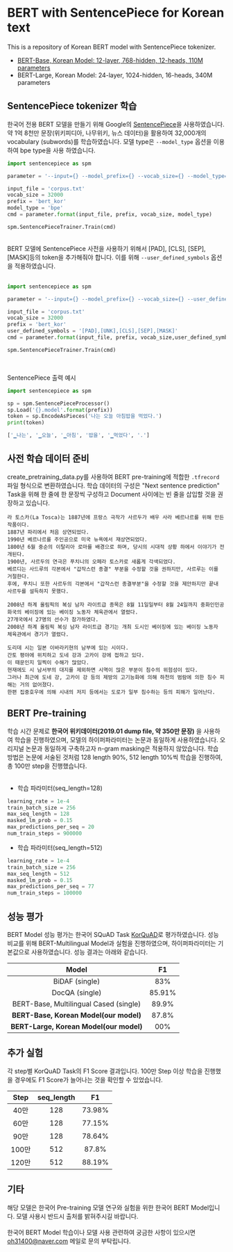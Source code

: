 # BERT with SentencePiece for Korean text
This is a repository of Korean BERT model with SentencePiece tokenizer.

* [BERT-Base, Korean Model: 12-layer, 768-hidden, 12-heads, 110M parameters](https://drive.google.com/drive/folders/1Azwr-RGTlpJt2jbfAymjKde8E-jkhJv6?usp=sharing)
* BERT-Large, Korean Model: 24-layer, 1024-hidden, 16-heads, 340M parameters

## SentencePiece tokenizer 학습
 한국어 전용 BERT 모델을 만들기 위해 Google의 [SentencePiece](https://github.com/google/sentencepiece)을 사용하였습니다. 약 1억 8천만 문장(위키피디아, 나무위키, 뉴스 데이터)을 활용하여 32,000개의 vocabulary (subwords)를 학습하였습니다. 모델 type은 <code>--model_type</code> 옵션을 이용하여 bpe type을 사용 하였습니다. 
 <br>
 
```python
import sentencepiece as spm

parameter = '--input={} --model_prefix={} --vocab_size={} --model_type={}'

input_file = 'corpus.txt'
vocab_size = 32000
prefix = 'bert_kor'
model_type = 'bpe'
cmd = parameter.format(input_file, prefix, vocab_size, model_type)

spm.SentencePieceTrainer.Train(cmd)
```   
<br>
BERT 모델에 SentencePiece 사전을 사용하기 위해서 [PAD], [CLS], [SEP], [MASK]등의 token을 추가해줘야 합니다. 이를 위해 <code>--user_defined_symbols</code> 옵션을 적용하였습니다.
<br>
<br>
 
```python
import sentencepiece as spm

parameter = '--input={} --model_prefix={} --vocab_size={} --user_defined_symbols={}'

input_file = 'corpus.txt'
vocab_size = 32000
prefix = 'bert_kor'
user_defined_symbols = '[PAD],[UNK],[CLS],[SEP],[MASK]'
cmd = parameter.format(input_file, prefix, vocab_size,user_defined_symbols)

spm.SentencePieceTrainer.Train(cmd)
```   
<br>

SentencePiece 출력 예시
```python
import sentencepiece as spm

sp = spm.SentencePieceProcessor()
sp.Load('{}.model'.format(prefix))
token = sp.EncodeAsPieces('나는 오늘 아침밥을 먹었다.')
print(token)

['▁나는', '▁오늘', '▁아침', '밥을', '▁먹었다', '.']
```   
## 사전 학습 데이터 준비  
create_pretraining_data.py를 사용하여 BERT pre-training에 적합한 <code>.tfrecord</code> 파일 형식으로 변환하였습니다. 학습 데이터의 구성은 "Next sentence prediction" Task을 위해 한 줄에 한 문장씩 구성하고 Document 사이에는 빈 줄을 삽입할 것을 권장하고 있습니다.
 
~~~
라 토스카(La Tosca)는 1887년에 프랑스 극작가 사르두가 배우 사라 베르나르를 위해 만든 작품이다.
1887년 파리에서 처음 상연되었다.
1990년 베르나르를 주인공으로 미국 뉴욕에서 재상연되었다.
1800년 6월 중순의 이탈리아 로마를 배경으로 하며, 당시의 시대적 상황 하에서 이야기가 전개된다.
1900년, 사르두의 연극은 푸치니의 오페라 토스카로 새롭게 각색되었다.
베르디는 사드루의 각본에서 "갑작스런 종결" 부분을 수정할 것을 권하지만, 사르루는 이를 거절한다.
후에, 푸치니 또한 사르두의 각본에서 "갑작스런 종결부분"을 수정할 것을 제안하지만 끝내 사르두를 설득하지 못했다.

2008년 하계 올림픽의 복싱 남자 라이트급 종목은 8월 11일일부터 8월 24일까지 중화인민공화국의 베이징에 있는 베이징 노동자 체육관에서 열렸다.
27개국에서 27명의 선수가 참가하였다.
2008년 하계 올림픽 복싱 남자 라이트급 경기는 개최 도시인 베이징에 있는 베이징 노동자 체육관에서 경기가 열렸다.

도리데 시는 일본 이바라키현의 남부에 있는 시이다.
간토 평야에 위치하고 도네 강과 고카이 강에 접하고 있다.
이 때문인지 일찍이 수해가 많았다.
현재에도 시 남서부의 대지를 제외하면 시역이 많은 부분이 침수의 위험성이 있다.
그러나 최근에 도네 강, 고카이 강 등의 제방의 고기능화에 의해 하천의 범람에 의한 침수 피해는 거의 없어졌다.
한편 집중호우에 의해 시내의 저지 등에서는 도로가 일부 침수하는 등의 피해가 일어난다.
~~~
## BERT Pre-training
학습 시간 문제로 **한국어 위키데이터(2019.01 dump file, 약 350만 문장)** 을 사용하여 학습을 진행하였으며, 모델의 하이퍼파라미터는 논문과 동일하게 사용하였습니다. 오리지널 논문과 동일하게 구축하고자 n-gram masking은 적용하지 않았습니다. 학습 방법은 논문에 서술된 것처럼 128 length 90%, 512 length 10%씩 학습을 진행하여, 총 100만 step을 진행했습니다. 
<br>
<br>
* 학습 파라미터(seq_length=128)
```python
learning_rate = 1e-4
train_batch_size = 256 
max_seq_length = 128
masked_lm_prob = 0.15
max_predictions_per_seq = 20
num_train_steps = 900000
```   

* 학습 파라미터(seq_length=512)
```python
learning_rate = 1e-4
train_batch_size = 256 
max_seq_length = 512
masked_lm_prob = 0.15
max_predictions_per_seq = 77
num_train_steps = 100000
```   

## 성능 평가  
BERT Model 성능 평가는 한국어 SQuAD Task [KorQuAD](https://korquad.github.io/)로 평가하였습니다. 성능 비교를 위해 BERT-Multilingual Model과 실험을 진행하였으며, 하이퍼파라미터는 기본값으로 사용하였습니다. 성능 결과는 아래와 같습니다.   

| Model | F1 |
|:---:|:---:|
| BiDAF (single) | 83% |
| DocQA (single) | 85.91% |
| BERT-Base, Multilingual Cased (single) | 89.9% |
| **BERT-Base, Korean Model(our model)** | 87.8% |
| **BERT-Large, Korean Model(our model)** | 00% |

## 추가 실험
각 step별 KorQuAD Task의 F1 Score 결과입니다. 100만 Step 이상 학습을 진행했을 경우에도 F1 Score가 늘어나는 것을 확인할 수 있었습니다. 

| Step | seq_length | F1 |
|:---:|:---:|:---:|
| 40만 | 128 | 73.98% |
| 60만 | 128 | 77.15% |
| 90만 | 128| 78.64% |
| 100만 | 512 | 87.8% |
| 120만 | 512 | 88.19% |


## 기타
  해당 모델은 한국어 Pre-training 모델 연구와 실험을 위한 한국어 BERT Model입니다. 모델 사용시 반드시 출처를 밝혀주시길 바랍니다.
  <br>
  <br>
  한국어 BERT Model 학습이나 모델 사용 관련하여 궁금한 사항이 있으시면 oh31400@naver.com 메일로 문의 부탁립니다. 










